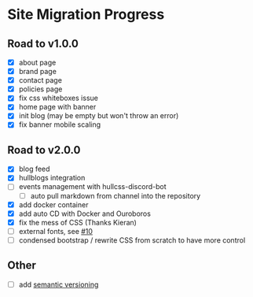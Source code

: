 # Site Migration Progress

## Road to v1.0.0

 - [x] about page  
 - [x] brand page  
 - [x] contact page  
 - [x] policies page  
 - [x] fix css whiteboxes issue  
 - [x] home page with banner  
 - [x] init blog (may be empty but won't throw an error)  
 - [x] fix banner mobile scaling  

## Road to v2.0.0

 - [x] blog feed  
 - [x] hullblogs integration  
 - [ ] events management with hullcss-discord-bot  
   - [ ] auto pull markdown from channel into the repository
 - [x] add docker container  
 - [x] add auto CD with Docker and Ouroboros
 - [x] fix the mess of CSS (Thanks Kieran)    
 - [ ] external fonts, see [#10](https://github.com/hullcss/hullcss-site-jet/issues/10)    
 - [ ] condensed bootstrap / rewrite CSS from scratch to have more control  

## Other
 - [ ] add [semantic versioning](https://semver.org/)
 